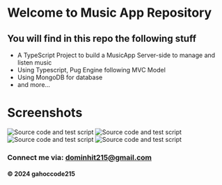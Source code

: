 # Welcome to Music App Repository

## You will find in this repo the following stuff

* A TypeScript Project to build a MusicApp Server-side to manage and listen music
* Using Typescript, Pug Engine following MVC Model 
* Using MongoDB for database
* and more...

# Screenshots
![Source code and test script](https://github.com/gahoccode215/MusicApp/blob/main/screenshots/Screenshot%202024-07-03%20215944.png)
![Source code and test script](https://github.com/gahoccode215/MusicApp/blob/main/screenshots/Screenshot%202024-07-03%20215853.png)
![Source code and test script](https://github.com/gahoccode215/MusicApp/blob/main/screenshots/Screenshot%202024-07-03%20215910.png)
![Source code and test script](https://github.com/gahoccode215/MusicApp/blob/main/screenshots/Screenshot%202024-07-03%20215918.png)



### Connect me via: dominhit215@gmail.com

#### &#169; 2024 gahoccode215
